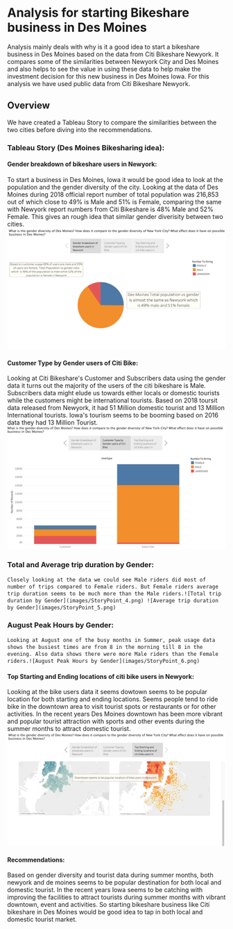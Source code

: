 # Analysis for starting Bikeshare business in Des Moines

   Analysis mainly deals with why is it a good idea to start a bikeshare business in Des Moines based on the data from Citi Bikeshare Newyork. It compares some of the similarities between Newyork City and Des Moines and also helps to see the value in using these data to help make the investment decision for this new business in Des Moines Iowa. For this analysis we have used public data from Citi Bikeshare Newyork. 

## Overview

   We have created a Tableau Story to compare the similarities between the two cities before diving into the recommendations.

### Tableau Story (Des Moines Bikesharing idea):

#### Gender breakdown of bikeshare users in Newyork:
    
   To start a business in Des Moines, Iowa it would be good idea to look at the population and the gender diversity of the city. Looking at the data of Des Moines during 2018 official report number of total population was 216,853 out of which close to 49% is Male and 51% is Female, comparing the same with Newyork report numbers from Citi Bikeshare is 48% Male and 52% Female. This gives an rough idea that similar gender diverisity between two cities.![Gender breakdown of bikeshare users in Newyork](images/StoryPoint_1.png)

#### Customer Type by Gender users of Citi Bike:

   Looking at Citi Bikeshare's Customer and Subscribers data using the gender data it turns out the majority of the users of the citi bikeshare is Male. Subscribers data might elude us towards either locals or domestic tourists while the customers might be international tourists. Based on 2018 toursit data released from Newyork, it had 51 Million domestic tourist and 13 Million International tourists. Iowa's tourism seems to be booming based on 2016 data they had 13 Million Tourist.![Customer Type by Gender users of Citi Bike](images/StoryPoint_2.png)

### Total and Average trip duration by Gender:

    Closely looking at the data we could see Male riders did most of number of trips compared to Female riders. But Female riders average trip duration seems to be much more than the Male riders.![Total trip duration by Gender](images/StoryPoint_4.png) ![Average trip duration by Gender](images/StoryPoint_5.png)

### August Peak Hours by Gender:

    Looking at August one of the busy months in Summer, peak usage data shows the busiest times are from 8 in the morning till 8 in the evening. Also data shows there were more Male riders than the Female riders.![August Peak Hours by Gender](images/StoryPoint_6.png)

#### Top Starting and Ending locations of citi bike users in Newyork:

   Looking at the bike users data it seems dowtown seems to be popular location for both starting and ending locations. Seems people tend to ride bike in the downtown area to visit tourist spots or restaurants or for other activities. In the recent years Des Moines downtown has been more vibrant and popular tourist attraction with sports and other events during the summer months to attract domestic tourist.![Top Starting and Ending locations of citi bike users in Newyork](images/StoryPoint_3.png)

#### Recommendations:

   Based on gender diversity and tourist data during summer months, both newyork and de moines seems to be popular destination for both local and domestic tourist. In the recent years Iowa seems to be catching with improving the facilities to attract tourists during summer months with vibrant downtown, event and activities. So starting bikeshare business like Citi bikeshare in Des Moines would be good idea to tap in both local and domestic tourist market. 

